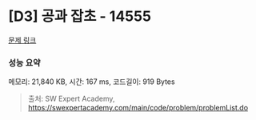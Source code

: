 # [D3] 공과 잡초 - 14555 

[문제 링크](https://swexpertacademy.com/main/code/problem/problemDetail.do?contestProbId=AYGtoa3qARcDFARC) 

### 성능 요약

메모리: 21,840 KB, 시간: 167 ms, 코드길이: 919 Bytes



> 출처: SW Expert Academy, https://swexpertacademy.com/main/code/problem/problemList.do